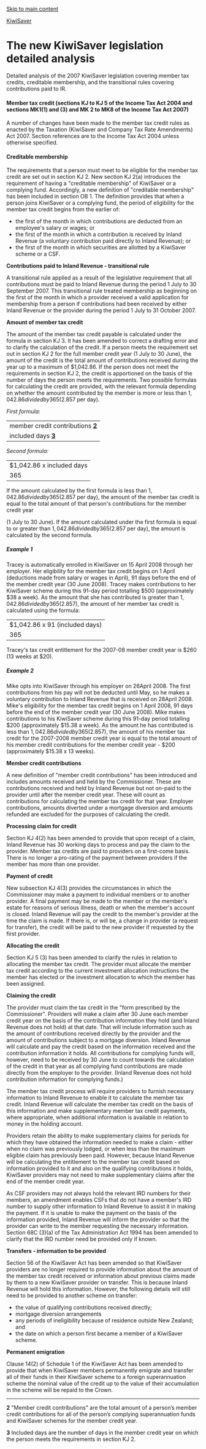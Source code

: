 [Skip to main content](#main-content-tt)

[KiwiSaver](/new-legislation/act-articles/kiwisaver "KiwiSaver")

The new KiwiSaver legislation detailed analysis
===============================================

Detailed analysis of the 2007 KiwiSaver legislation covering member tax credits, creditable membership, and the transitional rules covering contributions paid to IR.

#### Member tax credit (sections KJ to KJ 5 of the Income Tax Act 2004 and sections MK1(1) and (3) and MK 2 to MK8 of the Income Tax Act 2007)

A number of changes have been made to the member tax credit rules as enacted by the Taxation (KiwiSaver and Company Tax Rate Amendments) Act 2007. Section references are to the Income Tax Act 2004 unless otherwise specified.

#### Creditable membership

The requirements that a person must meet to be eligible for the member tax credit are set out in section KJ 2. New section KJ 2(a) introduces the requirement of having a "creditable membership" of KiwiSaver or a complying fund. Accordingly, a new definition of "creditable membership" has been included in section OB 1. The definition provides that when a person joins KiwiSaver or a complying fund, the period of eligibility for the member tax credit begins from the earlier of:

*   the first of the month in which contributions are deducted from an employee's salary or wages; or
*   the first of the month in which a contribution is received by Inland Revenue (a voluntary contribution paid directly to Inland Revenue); or
*   the first of the month in which securities are allotted by a KiwiSaver scheme or a CSF.

**Contributions paid to Inland Revenue - transitional rule**

A transitional rule applied as a result of the legislative requirement that all contributions must be paid to Inland Revenue during the period 1 July to 30 September 2007. This transitional rule treated membership as beginning on the first of the month in which a provider received a valid application for membership from a person if contributions had been received by either Inland Revenue or the provider during the period 1 July to 31 October 2007.

**Amount of member tax credit**

The amount of the member tax credit payable is calculated under the formula in section KJ 3. It has been amended to correct a drafting error and to clarify the calculation of the credit. If a person meets the requirement set out in section KJ 2 for the full member credit year (1 July to 30 June), the amount of the credit is the total amount of contributions received during the year up to a maximum of $1,042.86. If the person does not meet the requirements in section KJ 2, the credit is apportioned on the basis of the number of days the person meets the requirements. Two possible formulas for calculating the credit are provided, with the relevant formula depending on whether the amount contributed by the member is more or less than $1,042.86 divided by365 ($2.857 per day).

_First formula:_

|     |
| --- |
| member credit contributions [**2**](#02) |
| included days [**3**](#03) |

_Second formula:_

|     |
| --- |
| $1,042.86 x included days |
| 365 |

If the amount calculated by the first formula is less than $1,042.86 divided by 365 ($2.857 per day), the amount of the member tax credit is equal to the total amount of that person's contributions for the member credit year

(1 July to 30 June). If the amount calculated under the first formula is equal to or greater than $1,042.86 divided by 365 ($2.857 per day), the amount is calculated by the second formula.

##### Example 1

Tracey is automatically enrolled in KiwiSaver on 15 April 2008 through her employer. Her eligibility for the member tax credit begins on 1 April (deductions made from salary or wages in April), 91 days before the end of the member credit year (30 June 2008). Tracey makes contributions to her KiwiSaver scheme during this 91-day period totalling $500 (approximately $38 a week). As the amount that she has contributed is greater than $1,042.86 divided by365 ($2.857), the amount of her member tax credit is calculated using the formula:

|     |
| --- |
| $1,042.86 x 91 (included days) |
| 365 |

Tracey's tax credit entitlement for the 2007-08 member credit year is $260 (13 weeks at $20).

##### Example 2

Mike opts into KiwiSaver through his employer on 26April 2008. The first contributions from his pay will not be deducted until May, so he makes a voluntary contribution to Inland Revenue that is received on 28April 2008. Mike's eligibility for the member tax credit begins on 1 April 2008, 91 days before the end of the member credit year (30 June 2008). Mike makes contributions to his KiwiSaver scheme during this 91-day period totalling $200 (approximately $15.38 a week). As the amount he has contributed is less than $1,042.86 divided by 365 ($2.857), the amount of his member tax credit for the 2007-2008 member credit year is equal to the total amount of his member credit contributions for the member credit year - $200 (approximately $15.38 x 13 weeks).

**Member credit contributions**

A new definition of "member credit contributions" has been introduced and includes amounts received and held by the Commissioner. These are contributions received and held by Inland Revenue but not on-paid to the provider until after the member credit year. These will count as contributions for calculating the member tax credit for that year. Employer contributions, amounts diverted under a mortgage diversion and amounts refunded are excluded for the purposes of calculating the credit.

**Processing claim for credit**

Section KJ 4(2) has been amended to provide that upon receipt of a claim, Inland Revenue has 30 working days to process and pay the claim to the provider. Member tax credits are paid to providers on a first-come basis. There is no longer a pro-rating of the payment between providers if the member has more than one provider.

**Payment of credit**

New subsection KJ 4(3) provides the circumstances in which the Commissioner may make a payment to individual members or to another provider. A final payment may be made to the member or the member's estate for reasons of serious illness, death or when the member's account is closed. Inland Revenue will pay the credit to the member's provider at the time the claim is made. If there is, or will be, a change in provider (a request for transfer), the credit will be paid to the new provider if requested by the first provider.

**Allocating the credit**

Section KJ 5 (3) has been amended to clarify the rules in relation to allocating the member tax credit. The provider must allocate the member tax credit according to the current investment allocation instructions the member has elected or the investment allocation to which the member has been assigned.

**Claiming the credit**

The provider must claim the tax credit in the "form prescribed by the Commissioner". Providers will make a claim after 30 June each member credit year on the basis of the contribution information they hold (and Inland Revenue does not hold) at that date. That will include information such as the amount of contributions received directly by the provider and the amount of contributions subject to a mortgage diversion. Inland Revenue will calculate and pay the credit based on the information received and the contribution information it holds. All contributions for complying funds will, however, need to be received by 30 June to count towards the calculation of the credit in that year as all complying fund contributions are made directly from the employer to the provider. (Inland Revenue does not hold contribution information for complying funds.)

The member tax credit process will require providers to furnish necessary information to Inland Revenue to enable it to calculate the member tax credit. Inland Revenue will calculate the member tax credit on the basis of this information and make supplementary member tax credit payments, where appropriate, when additional information is available in relation to money in the holding account.

Providers retain the ability to make supplementary claims for periods for which they have obtained the information needed to make a claim - either when no claim was previously lodged, or when less than the maximum eligible claim has previously been paid. However, because Inland Revenue will be calculating the entitlement to the member tax credit based on information provided to it and also on the qualifying contributions it holds, KiwiSaver providers may not need to make supplementary claims after the end of the member credit year.

As CSF providers may not always hold the relevant IRD numbers for their members, an amendment enables CSFs that do not have a member's IRD number to supply other information to Inland Revenue to assist it in making the payment. If it is unable to make the payment on the basis of the information provided, Inland Revenue will inform the provider so that the provider can write to the member requesting the necessary information. Section 68C (3)(a) of the Tax Administration Act 1994 has been amended to clarify that the IRD number need be provided only if known.

**Transfers - information to be provided**

Section 56 of the KiwiSaver Act has been amended so that KiwiSaver providers are no longer required to provide information about the amount of the member tax credit received or information about previous claims made by them to a new KiwiSaver provider on transfer. This is because Inland Revenue will hold this information. However, the following details will still need to be provided to another scheme on transfer:

*   the value of qualifying contributions received directly;
*   mortgage diversion arrangements
*   any periods of ineligibility because of residence outside New Zealand; and
*   the date on which a person first became a member of a KiwiSaver scheme.

**Permanent emigration**

Clause 14(2) of Schedule 1 of the KiwiSaver Act has been amended to provide that when KiwiSaver members permanently emigrate and transfer all of their funds in their KiwiSaver scheme to a foreign superannuation scheme the nominal value of the credit up to the value of their accumulation in the scheme will be repaid to the Crown.

* * *

**2** "Member credit contributions" are the total amount of a person’s member credit contributions for all of the person’s complying superannuation funds and KiwiSaver schemes for the member credit year.

**3** Included days are the number of days in the member credit year on which the person meets the requirements in section KJ 2.